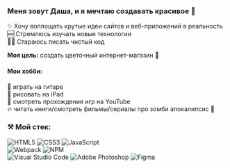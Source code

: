 ### Меня зовут Даша, и я мечтаю создавать красивое 💖

✨ Хочу воплощать крутые идеи сайтов и веб-приложений в реальность \
🆕 Стремлюсь изучать новые технологии \
👩‍💻 Стараюсь писать чистый код

**Моя цель:** создать цветочный интернет-магазин 🌺

#### Мои хобби:
🎸 играть на гитаре \
🎨 рисовать на iPad \
👾 смотреть прохождения игр на YouTube \
🔥 читать книги/смотреть фильмы/сериалы про зомби апокалипсис 🧟

### ⚒️ Мой стек:
![HTML5](https://img.shields.io/badge/html5-%23E34F26.svg?style=for-the-badge&logo=html5&logoColor=white)
![CSS3](https://img.shields.io/badge/css3-%231572B6.svg?style=for-the-badge&logo=css3&logoColor=white)
![JavaScript](https://img.shields.io/badge/javascript-%23323330.svg?style=for-the-badge&logo=javascript&logoColor=%23F7DF1E)
<br>
![Webpack](https://img.shields.io/badge/webpack-%238DD6F9.svg?style=for-the-badge&logo=webpack&logoColor=black)
![NPM](https://img.shields.io/badge/NPM-%23CB3837.svg?style=for-the-badge&logo=npm&logoColor=white)
<br>
![Visual Studio Code](https://img.shields.io/badge/Visual%20Studio%20Code-0078d7.svg?style=for-the-badge&logo=visual-studio-code&logoColor=white)
![Adobe Photoshop](https://img.shields.io/badge/adobe%20photoshop-%2331A8FF.svg?style=for-the-badge&logo=adobe%20photoshop&logoColor=white)
![Figma](https://img.shields.io/badge/figma-%23F24E1E.svg?style=for-the-badge&logo=figma&logoColor=white)


